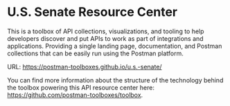 # U.S. Senate Resource Center
This is a toolbox of API collections, visualizations, and tooling to help developers discover and put APIs to work as part of integrations and applications. Providing a single landing page, documentation, and Postman collections that can be easily run using the Postman platform.

URL: https://postman-toolboxes.github.io/u.s.-senate/

You can find more information about the structure of the technology behind the toolbox powering this API resource center here: https://github.com/postman-toolboxes/toolbox.
